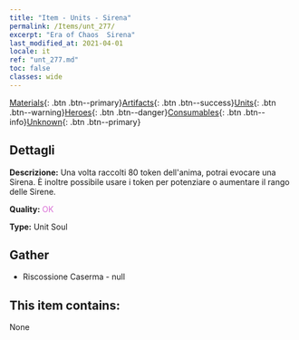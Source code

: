 ```yaml
---
title: "Item - Units - Sirena"
permalink: /Items/unt_277/
excerpt: "Era of Chaos  Sirena"
last_modified_at: 2021-04-01
locale: it
ref: "unt_277.md"
toc: false
classes: wide
---
```

 [Materials](/it/Items/){: .btn .btn--primary}[Artifacts](/it/Items/Artifacts/){: .btn .btn--success}[Units](/it/Items/Units/){: .btn .btn--warning}[Heroes](/it/Items/Heroes/){: .btn .btn--danger}[Consumables](/it/Items/Consumables/){: .btn .btn--info}[Unknown](/it/Items/Unknown/){: .btn .btn--primary}

## Dettagli
 **Descrizione:** Una volta raccolti 80 token dell'anima, potrai evocare una Sirena. È inoltre possibile usare i token per potenziare o aumentare il rango delle Sirene.

 **Quality:** <span style="color: #DA70D6">OK</span>

 **Type:** Unit Soul

## Gather

*    Riscossione Caserma - null 

## This item contains:

  None

